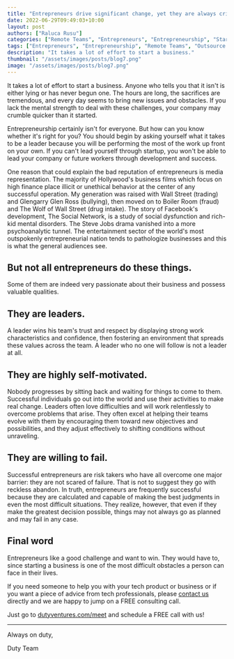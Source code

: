 ```yaml
---
title: "Entrepreneurs drive significant change, yet they are always criticized"
date: 2022-06-29T09:49:03+10:00
layout: post
authors: ["Raluca Rusu"]
categories: ["Remote Teams", "Entrepreneurs", "Entrepreneurship", "Start-ups", "MVP", "Product", "Development", "Testing", "Launching"]
tags: ["Entrepreneurs", "Entrepreneurship", "Remote Teams", "Outsource Software", "Start-ups", "MVP", "Product", "Development", "Testing", "Launching"]
description: "It takes a lot of effort to start a business."
thumbnail: "/assets/images/posts/blog7.png"
image: "/assets/images/posts/blog7.png"
---
```


It takes a lot of effort to start a business. Anyone who tells you that it isn't is either lying or has never begun one. The hours are long, the sacrifices are tremendous, and every day seems to bring new issues and obstacles. If you lack the mental strength to deal with these challenges, your company may crumble quicker than it started.

Entrepreneurship certainly isn't for everyone. But how can you know whether it's right for you? You should begin by asking yourself what it takes to be a leader because you will be performing the most of the work up front on your own. If you can't lead yourself through startup, you won't be able to lead your company or future workers through development and success.

One reason that could explain the bad reputation of entrepreneurs is media representation. The majority of Hollywood's business films which focus on high finance place illicit or unethical behavior at the center of any successful operation. My generation was raised with Wall Street (trading) and Glengarry Glen Ross (bullying), then moved on to Boiler Room (fraud) and The Wolf of Wall Street (drug intake). The story of Facebook's development, The Social Network, is a study of social dysfunction and rich-kid mental disorders. The Steve Jobs drama vanished into a more psychoanalytic tunnel. The entertainment sector of the world's most outspokenly entrepreneurial nation tends to pathologize businesses and this is what the general audiences see. 


## But not all entrepreneurs do these things. 

Some of them are indeed very passionate about their business and possess valuable qualities. 


## They are leaders. 

A leader wins his team's trust and respect by displaying strong work characteristics and confidence, then fostering an environment that spreads these values across the team. A leader who no one will follow is not a leader at all.


## They are highly self-motivated. 

Nobody progresses by sitting back and waiting for things to come to them. Successful individuals go out into the world and use their activities to make real change. Leaders often love difficulties and will work relentlessly to overcome problems that arise. They often excel at helping their teams evolve with them by encouraging them toward new objectives and possibilities, and they adjust effectively to shifting conditions without unraveling.


## They are willing to fail.

Successful entrepreneurs are risk takers who have all overcome one major barrier: they are not scared of failure. That is not to suggest they go with reckless abandon. In truth, entrepreneurs are frequently successful because they are calculated and capable of making the best judgments in even the most difficult situations. They realize, however, that even if they make the greatest decision possible, things may not always go as planned and may fail in any case.


## Final word

Entrepreneurs like a good challenge and want to win. They would have to, since starting a business is one of the most difficult obstacles a person can face in their lives. 

If you need someone to help you with your tech product or business or if you want a piece of advice from tech professionals, please [contact us](https://dutyventures.com) directly and we are happy to jump on a
FREE consulting call. 

Just go to [dutyventures.com/meet](https://dutyventures.com/meet) and schedule a FREE call with us! 

----------------------

Always on duty,

Duty Team
